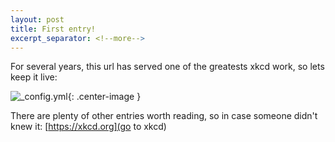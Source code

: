 ```yaml
---
layout: post
title: First entry!
excerpt_separator: <!--more-->
---
```


For several years, this url has served one of the greatests xkcd work, so lets keep it live:

![_config.yml](https://imgs.xkcd.com/comics/compiling.png){: .center-image }

<!--more-->

There are plenty of other entries worth reading, so in case someone didn't knew it: [https://xkcd.org](go to xkcd)
